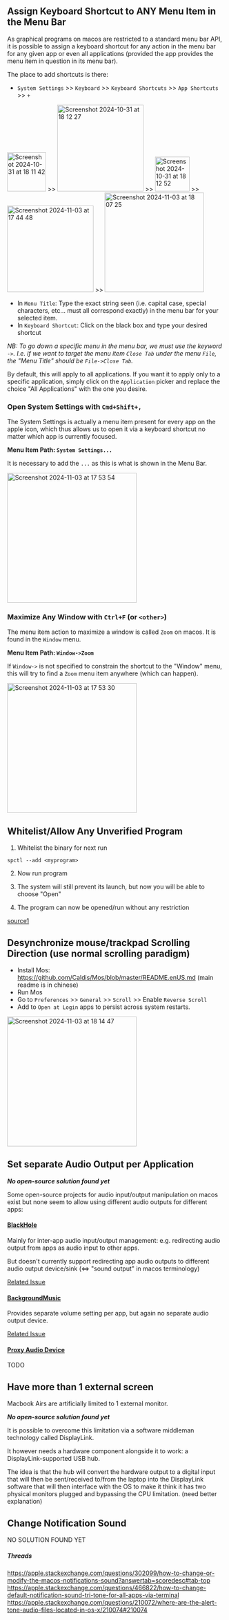 ## Assign Keyboard Shortcut to ANY Menu Item in the Menu Bar

As graphical programs on macos are restricted to a standard menu bar API, it is possible to assign a keyboard shortcut for any action in the menu bar for any given app or even all applications (provided the app provides the menu item in question in its menu bar).

The place to add shortcuts is there:

- `System Settings` >> `Keyboard` >> `Keyboard Shortcuts` >> `App Shortcuts` >> `+`

<img width="90" alt="Screenshot 2024-10-31 at 18 11 42" src="https://github.com/user-attachments/assets/8c3c8aeb-c669-42c0-8968-3fd535443a07">&nbsp;>>
<img width="200" alt="Screenshot 2024-10-31 at 18 12 27" src="https://github.com/user-attachments/assets/71c286aa-c41e-4849-9372-eddb6de5d37e">&nbsp;>>
<img width="80" alt="Screenshot 2024-10-31 at 18 12 52" src="https://github.com/user-attachments/assets/14efda50-79ff-4d5d-a4d5-aa02611f1bf5">&nbsp;>>
<img width="200" alt="Screenshot 2024-11-03 at 17 44 48" src="https://github.com/user-attachments/assets/e83c70ff-e9c1-44d7-8d93-75478f9cdcf1">&nbsp;>>
<img width="230" alt="Screenshot 2024-11-03 at 18 07 25" src="https://github.com/user-attachments/assets/1a3fbaf8-bbb0-4c1a-885a-f249ce562b1a">

- In `Menu Title`: Type the exact string seen (i.e. capital case, special characters, etc... must all correspond exactly) in the menu bar for your selected item.
- In `Keyboard Shortcut`: Click on the black box and type your desired shortcut

*NB: To go down a specific menu in the menu bar, we must use the keyword `->`. I.e. if we want to target the menu item `Close Tab` under the menu `File`, the "Menu Title" should be `File->Close Tab`.*

By default, this will apply to all applications. If you want it to apply only to a specific application, simply click on the `Application` picker and replace the choice "All Applications" with the one you desire.

### Open System Settings with `Cmd+Shift+,`

The System Settings is actually a menu item present for every app on the apple icon, which thus allows us to open it via a keyboard shortcut no matter which app is currently focused.

**Menu Item Path: `System Settings...`**

It is necessary to add the `...` as this is what is shown in the Menu Bar.

<img width="300" alt="Screenshot 2024-11-03 at 17 53 54" src="https://github.com/user-attachments/assets/c15b21c1-5763-4ac7-b823-9df56ee14a4b">

### Maximize Any Window with `Ctrl+F` (or `<other>`)

The menu item action to maximize a window is called `Zoom` on macos. It is found in the `Window` menu.

**Menu Item Path: `Window->Zoom`**

If `Window->` is not specified to constrain the shortcut to the "Window" menu, this will try to find a `Zoom` menu item anywhere (which can happen).

<img width="300" alt="Screenshot 2024-11-03 at 17 53 30" src="https://github.com/user-attachments/assets/3eed3431-47bf-4537-927a-784eedaa3be0">


## Whitelist/Allow Any Unverified Program

1. Whitelist the binary for next run

```
spctl --add <myprogram>
```

2. Now run program

3. The system will still prevent its launch, but now you will be able to choose "Open"

4.  The program can now be opened/run without any restriction

[source1](https://github.molgen.mpg.de/pages/bs/macOSnotes/mac/mac_procs_unsigned.html)

## Desynchronize mouse/trackpad Scrolling Direction (use normal scrolling paradigm)

- Install Mos: https://github.com/Caldis/Mos/blob/master/README.enUS.md (main readme is in chinese)
- Run Mos
- Go to `Preferences` >> `General` >> `Scroll` >> Enable `Reverse Scroll`
- Add to `Open at Login` apps to persist across system restarts.

<img width="300" alt="Screenshot 2024-11-03 at 18 14 47" src="https://github.com/user-attachments/assets/5e612195-e28e-4257-b1b7-9f2555b55da6">

## Set separate Audio Output per Application

***No open-source solution found yet***

Some open-source projects for audio input/output manipulation on macos exist but none seem to allow using different audio outputs for different apps:

#### [BlackHole](https://github.com/ExistentialAudio/BlackHole)

Mainly for inter-app audio input/output management: e.g. redirecting audio output from apps as audio input to other apps.

But doesn't currently support redirecting app audio outputs to different audio output device/sink (<=> "sound output" in macos terminology)

[Related Issue](https://github.com/ExistentialAudio/BlackHole/discussions/40)

#### [BackgroundMusic](https://github.com/kyleneideck/BackgroundMusic)

Provides separate volume setting per app, but again no separate audio output device.

[Related Issue](https://github.com/kyleneideck/BackgroundMusic/issues/661)

#### [Proxy Audio Device](https://github.com/briankendall/proxy-audio-device)

TODO

## Have more than 1 external screen

Macbook Airs are artificially limited to 1 external monitor.

***No open-source solution found yet***

It is possible to overcome this limitation via a software middleman technology called DisplayLink.

It however needs a hardware component alongside it to work: a DisplayLink-supported USB hub.

The idea is that the hub will convert the hardware output to a digital input that will then be sent/received to/from the laptop into the DisplayLink software that will then interface with the OS to make it think it has two physical monitors plugged and bypassing the CPU limitation. (need better explanation)

## Change Notification Sound

NO SOLUTION FOUND YET

##### Threads

https://apple.stackexchange.com/questions/302099/how-to-change-or-modify-the-macos-notifications-sound?answertab=scoredesc#tab-top
https://apple.stackexchange.com/questions/466822/how-to-change-default-notification-sound-tri-tone-for-all-apps-via-terminal
https://apple.stackexchange.com/questions/210072/where-are-the-alert-tone-audio-files-located-in-os-x/210074#210074

